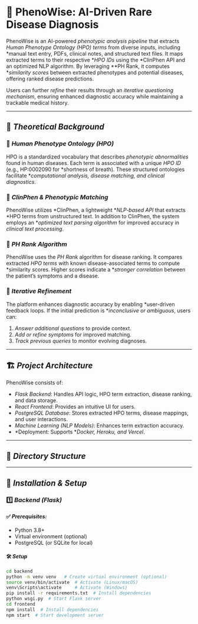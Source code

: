 # 🧬 PhenoWise: AI-Driven Rare Disease Diagnosis

PhenoWise is an AI-powered *phenotypic analysis pipeline* that extracts *Human Phenotype Ontology (HPO) terms* from diverse inputs, including *manual text entry, PDFs, clinical notes, and structured text files. It maps extracted terms to their respective **HPO IDs* using the *ClinPhen API and an optimized NLP algorithm. By leveraging **PH Rank, it computes **similarity scores* between extracted phenotypes and potential diseases, offering ranked disease predictions.  

Users can further *refine* their results through an *iterative questioning mechanism*, ensuring enhanced diagnostic accuracy while maintaining a trackable medical history.  

---

## 📌 *Theoretical Background*

### 🔹 *Human Phenotype Ontology (HPO)*
HPO is a standardized vocabulary that describes *phenotypic abnormalities* found in human diseases. Each term is associated with a unique *HPO ID* (e.g., HP:0002090 for *shortness of breath). These structured ontologies facilitate **computational analysis, disease matching, and clinical diagnostics*.

### 🔹 *ClinPhen & Phenotypic Matching*
PhenoWise utilizes *ClinPhen, a lightweight **NLP-based API* that extracts *HPO terms from unstructured text. In addition to ClinPhen, the system employs an **optimized text parsing algorithm* for improved accuracy in *clinical text processing*.

### 🔹 *PH Rank Algorithm*
PhenoWise uses the *PH Rank* algorithm for disease ranking. It compares extracted *HPO terms* with known disease-associated terms to compute *similarity scores. Higher scores indicate a **stronger correlation* between the patient’s symptoms and a disease.

### 🔹 *Iterative Refinement*
The platform enhances diagnostic accuracy by enabling *user-driven feedback loops. If the initial prediction is **inconclusive or ambiguous*, users can:
1. *Answer additional questions* to provide context.
2. *Add or refine symptoms* for improved matching.
3. *Track previous queries* to monitor evolving diagnoses.

---

## 🏗 *Project Architecture*
PhenoWise consists of:
- *Flask Backend*: Handles API logic, HPO term extraction, disease ranking, and data storage.
- *React Frontend*: Provides an intuitive UI for users.
- *PostgreSQL Database*: Stores extracted HPO terms, disease mappings, and user interactions.
- *Machine Learning (NLP Models)*: Enhances term extraction accuracy.
- *Deployment: Supports **Docker, Heroku, and Vercel*.

---

## 📂 *Directory Structure*

---

## 🚀 *Installation & Setup*

### 1️⃣ *Backend (Flask)*
#### ✅ *Prerequisites:*
- Python 3.8+
- Virtual environment (optional)
- PostgreSQL (or SQLite for local)

#### 🛠 *Setup*
```bash
cd backend
python -m venv venv   # Create virtual environment (optional)
source venv/bin/activate  # Activate (Linux/macOS)
venv\Scripts\activate     # Activate (Windows)
pip install -r requirements.txt  # Install dependencies
python wsgi.py  # Start Flask server
cd frontend
npm install  # Install dependencies
npm start  # Start development server
